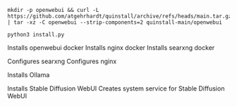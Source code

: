 ```
mkdir -p openwebui && curl -L https://github.com/atgehrhardt/quinstall/archive/refs/heads/main.tar.gz | tar -xz -C openwebui --strip-components=2 quinstall-main/openwebui

python3 install.py
```
Installs openwebui docker
Installs nginx docker
Installs searxng docker

Configures searxng
Configures nginx

Installs Ollama

Installs Stable Diffusion WebUI
Creates system service for Stable Diffusion WebUI